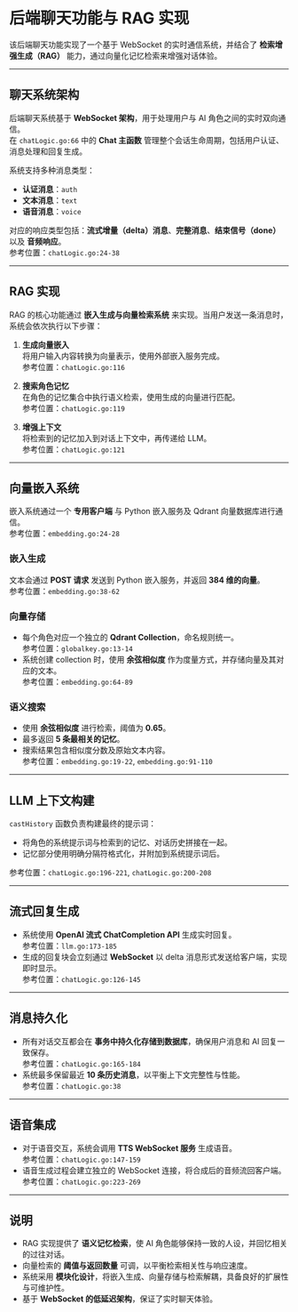 # 后端聊天功能与 RAG 实现

该后端聊天功能实现了一个基于 WebSocket 的实时通信系统，并结合了 **检索增强生成（RAG）** 能力，通过向量化记忆检索来增强对话体验。

---

## 聊天系统架构

后端聊天系统基于 **WebSocket 架构**，用于处理用户与 AI 角色之间的实时双向通信。  
在 `chatLogic.go:66` 中的 **Chat 主函数** 管理整个会话生命周期，包括用户认证、消息处理和回复生成。

系统支持多种消息类型：

- **认证消息**：`auth`
- **文本消息**：`text`
- **语音消息**：`voice`

对应的响应类型包括：**流式增量（delta）消息**、**完整消息**、**结束信号（done）** 以及 **音频响应**。  
参考位置：`chatLogic.go:24-38`

---

## RAG 实现

RAG 的核心功能通过 **嵌入生成与向量检索系统** 来实现。当用户发送一条消息时，系统会依次执行以下步骤：

1. **生成向量嵌入**  
   将用户输入内容转换为向量表示，使用外部嵌入服务完成。  
   参考位置：`chatLogic.go:116`

2. **搜索角色记忆**  
   在角色的记忆集合中执行语义检索，使用生成的向量进行匹配。  
   参考位置：`chatLogic.go:119`

3. **增强上下文**  
   将检索到的记忆加入到对话上下文中，再传递给 LLM。  
   参考位置：`chatLogic.go:121`

---

## 向量嵌入系统

嵌入系统通过一个 **专用客户端** 与 Python 嵌入服务及 Qdrant 向量数据库进行通信。  
参考位置：`embedding.go:24-28`

### 嵌入生成

文本会通过 **POST 请求** 发送到 Python 嵌入服务，并返回 **384 维的向量**。  
参考位置：`embedding.go:38-62`

### 向量存储

- 每个角色对应一个独立的 **Qdrant Collection**，命名规则统一。  
  参考位置：`globalkey.go:13-14`
- 系统创建 collection 时，使用 **余弦相似度** 作为度量方式，并存储向量及其对应的文本。  
  参考位置：`embedding.go:64-89`

### 语义搜索

- 使用 **余弦相似度** 进行检索，阈值为 **0.65**。
- 最多返回 **5 条最相关的记忆**。
- 搜索结果包含相似度分数及原始文本内容。  
  参考位置：`embedding.go:19-22`, `embedding.go:91-110`

---

## LLM 上下文构建

`castHistory` 函数负责构建最终的提示词：

- 将角色的系统提示词与检索到的记忆、对话历史拼接在一起。
- 记忆部分使用明确分隔符格式化，并附加到系统提示词后。

参考位置：`chatLogic.go:196-221`, `chatLogic.go:200-208`

---

## 流式回复生成

- 系统使用 **OpenAI 流式 ChatCompletion API** 生成实时回复。  
  参考位置：`llm.go:173-185`
- 生成的回复块会立刻通过 **WebSocket** 以 delta 消息形式发送给客户端，实现即时显示。  
  参考位置：`chatLogic.go:126-145`

---

## 消息持久化

- 所有对话交互都会在 **事务中持久化存储到数据库**，确保用户消息和 AI 回复一致保存。  
  参考位置：`chatLogic.go:165-184`
- 系统最多保留最近 **10 条历史消息**，以平衡上下文完整性与性能。  
  参考位置：`chatLogic.go:38`

---

## 语音集成

- 对于语音交互，系统会调用 **TTS WebSocket 服务** 生成语音。  
  参考位置：`chatLogic.go:147-159`
- 语音生成过程会建立独立的 WebSocket 连接，将合成后的音频流回客户端。  
  参考位置：`chatLogic.go:223-269`

---

## 说明

- RAG 实现提供了 **语义记忆检索**，使 AI 角色能够保持一致的人设，并回忆相关的过往对话。
- 向量检索的 **阈值与返回数量** 可调，以平衡检索相关性与响应速度。
- 系统采用 **模块化设计**，将嵌入生成、向量存储与检索解耦，具备良好的扩展性与可维护性。
- 基于 **WebSocket 的低延迟架构**，保证了实时聊天体验。